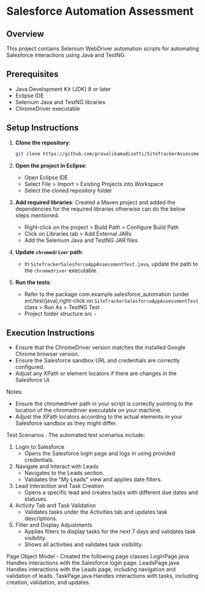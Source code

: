 # Salesforce Automation Assessment

## Overview
This project contains Selenium WebDriver automation scripts for automating Salesforce interactions using Java and TestNG.

## Prerequisites
- Java Development Kit (JDK) 8 or later
- Eclipse IDE
- Selenium Java and TestNG libraries
- ChromeDriver executable

## Setup Instructions

1. **Clone the repository**:
    ```sh
    git clone https://github.com/pravalikamadisetti/SiteTrackerAssessment.git
    ```

2. **Open the project in Eclipse**:
    - Open Eclipse IDE
    - Select File > Import > Existing Projects into Workspace
    - Select the cloned repository folder

3. **Add required libraries**:
Created a Maven project and added the dependencies for the required libraries otherwise can do the below steps mentioned.
    - Right-click on the project > Build Path > Configure Build Path
    - Click on Libraries tab > Add External JARs
    - Add the Selenium Java and TestNG JAR files

4. **Update `chromedriver` path**:
    - In `SiteTrackerSalesforceAppAssessmentTest.java`, update the path to the `chromedriver` executable.

5. **Run the tests**:
    - Refer to the package com.example.salesforce_automation (under src/test/java),right-click on `SiteTrackerSalesforceAppAssessmentTest` class > Run As > TestNG Test
    - Project folder structure
      src -

## Execution Instructions
- Ensure that the ChromeDriver version matches the installed Google Chrome browser version.
- Ensure the Salesforce sandbox URL and credentials are correctly configured.
- Adjust any XPath or element locators if there are changes in the Salesforce UI.

 

Notes:
* Ensure the chromedriver path in your script is correctly pointing to the location of the chromedriver executable on your machine.
* Adjust the XPath locators according to the actual elements in your Salesforce sandbox as they might differ.

Test Scenarios :
The automated test scenarios include:
1. Login to Salesforce
    * Opens the Salesforce login page and logs in using provided credentials.
2. Navigate and Interact with Leads
    * Navigates to the Leads section.
    * Validates the "My Leads" view and applies date filters.
3. Lead Interaction and Task Creation
    * Opens a specific lead and creates tasks with different due dates and statuses.
4. Activity Tab and Task Validation
    * Validates tasks under the Activities tab and updates task descriptions.
5. Filter and Display Adjustments
    * Applies filters to display tasks for the next 7 days and validates task visibility.
    * Shows all activities and validates task visibility.


Page Object Model - Created the following page classes
LoginPage.java
Handles interactions with the Salesforce login page.
LeadsPage.java
Handles interactions with the Leads page, including navigation and validation of leads.
TaskPage.java
Handles interactions with tasks, including creation, validation, and updates.



 
